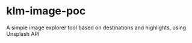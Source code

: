 # klm-image-poc

A simple image explorer tool based on destinations and highlights, using Unsplash API

